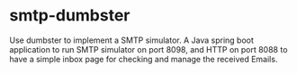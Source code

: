 # smtp-dumbster
Use dumbster to implement a SMTP simulator. A Java spring boot application to run SMTP simulator on port 8098, and HTTP on port 8088 to have a simple inbox page for checking and manage the received Emails.
